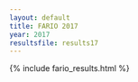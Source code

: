```yaml
---
layout: default
title: FARIO 2017
year: 2017
resultsfile: results17
---
```


{% include fario_results.html %}
